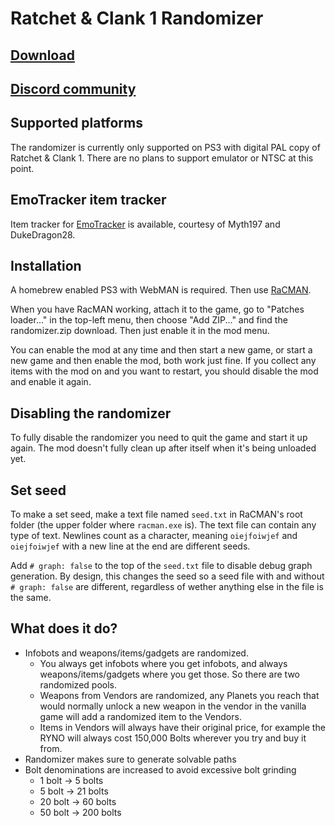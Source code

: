 # Ratchet & Clank 1 Randomizer

## [Download](https://github.com/bordplate/rac1-randomizer/releases/download/v1.2/randomizer.zip)

## [Discord community](https://discord.gg/EuQKGes33C)

## Supported platforms
The randomizer is currently only supported on PS3 with digital PAL copy of Ratchet & Clank 1. There are no plans to support emulator or NTSC at this point. 

## EmoTracker item tracker
Item tracker for [EmoTracker](https://emotracker.net/service/install/emotracker_setup.exe) is available, courtesy of Myth197 and DukeDragon28.

## Installation
A homebrew enabled PS3 with WebMAN is required. Then use [RaCMAN](https://github.com/MichaelRelaxen/racman).  

When you have RacMAN working, attach it to the game, go to "Patches loader..." in the top-left menu, then choose "Add ZIP..." and find the randomizer.zip download. Then just enable it in the mod menu.  

You can enable the mod at any time and then start a new game, or start a new game and then enable the mod, both work just fine. If you collect any items with the mod on and you want to restart, you should disable the mod and enable it again. 

## Disabling the randomizer
To fully disable the randomizer you need to quit the game and start it up again. The mod doesn't fully clean up after itself when it's being unloaded yet. 

## Set seed
To make a set seed, make a text file named `seed.txt` in RaCMAN's root folder (the upper folder where `racman.exe` is). The text file can contain any type of text. Newlines count as a character, meaning `oiejfoiwjef` and `oiejfoiwjef` with a new line at the end are different seeds.  

Add `# graph: false` to the top of the `seed.txt` file to disable debug graph generation. By design, this changes the seed so a seed file with and without `# graph: false` are different, regardless of wether anything else in the file is the same. 

## What does it do?
- Infobots and weapons/items/gadgets are randomized.
	- You always get infobots where you get infobots, and always weapons/items/gadgets where you get those. So there are two randomized pools. 
	- Weapons from Vendors are randomized, any Planets you reach that would normally unlock a new weapon in the vendor in the vanilla game will add a randomized item to the Vendors.
	- Items in Vendors will always have their original price, for example the RYNO will always cost 150,000 Bolts wherever you try and buy it from.
- Randomizer makes sure to generate solvable paths
- Bolt denominations are increased to avoid excessive bolt grinding
  - 1 bolt -> 5 bolts
  - 5 bolt -> 21 bolts
  - 20 bolt -> 60 bolts
  - 50 bolt -> 200 bolts
